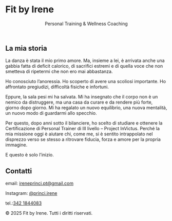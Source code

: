 # Fit by Irene
<!DOCTYPE html>
<header>
    <p>Personal Training & Wellness Coaching</p>
</header>
<section id="about">
    <h2>La mia storia</h2>
    <p>La danza è stata il mio primo amore.
Ma, insieme a lei, è arrivata anche una gabbia fatta di deficit calorico, di sacrifici estremi e di quella voce che non smetteva di ripetermi che non ero mai abbastanza.

Ho conosciuto l’anoressia.
Ho scoperto di avere una scoliosi importante.
Ho affrontato pregiudizi, difficoltà fisiche e infortuni.

Eppure, la sala pesi mi ha salvata.
Mi ha insegnato che il corpo non è un nemico da distruggere, ma una casa da curare e da rendere più forte, giorno dopo giorno.
Mi ha regalato un nuovo equilibrio, una nuova mentalità, un nuovo modo di guardarmi allo specchio.

Per questo, dopo anni sotto il bilanciere, ho scelto di studiare e ottenere la Certificazione di Personal Trainer di III livello – Project InVictus.
Perché la mia missione oggi è aiutare chi, come me, si è sentito intrappolato nel disprezzo verso se stesso a ritrovare fiducia, forza e amore per la propria immagine.

E questo è solo l’inizio.</p>
</section>

<section id="contact">
    <h2>Contatti</h2>
    <p>email: <a href="mailto:ireneprinci.pt@gmail.com">ireneprinci.pt@gmail.com</a></p>
    <p>Instagram: <a href="https://www.instagram.com/princi.irene?igsh=MTg2dDFldmYxanRvbg%3D%3D&utm_source=qr" target="_blank">@princi.irene</a></p>
    <p>tel.:<a class="button" href="https://wa.me/3421844083">342 1844083</a>
</section>

<footer>
    <p>&copy; 2025 Fit by Irene. Tutti i diritti riservati.</p>
</footer>

</body>
</html>
